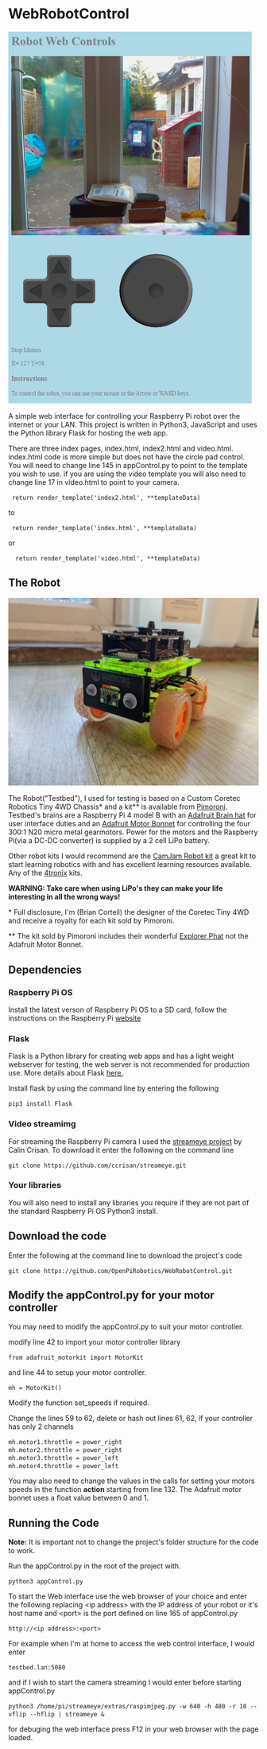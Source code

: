 # WebRobotControl

![](images/video-index.png)

A simple web interface for controlling your Raspberry Pi robot over the internet or your LAN.
This project is written in Python3, JavaScript and uses the Python library Flask for hosting the web app.

There are three index pages, index.html, index2.html and video.html. index.html code is more simple but does not have the circle pad control. 
You will need to change line 145 in appControl.py to point to the template you wish to use. if you are using the video template you will also need to change line 17 in video.html to point to your camera.

```
 return render_template('index2.html', **templateData)
 ```
 to
 ```
  return render_template('index.html', **templateData)
```
 or
```
  return render_template('video.html', **templateData)
```
 

## The Robot

![](images/testbed.jpg)

The Robot("Testbed"), I used for testing is based on a Custom Coretec Robotics Tiny 4WD Chassis\* and a kit\** is available from [Pimoroni](https://shop.pimoroni.com/products/coretec-tiny-4wd-robot-rover). Testbed's brains are a Raspberry Pi 4 model B with an [Adafruit Brain hat](https://www.adafruit.com/product/437) for user interface duties and an [Adafruit Motor Bonnet](https://www.adafruit.com/product/4280) for controlling the four 300:1 N20 micro metal gearmotors. Power for the motors and the Raspberry Pi(via a DC-DC converter) is supplied by a 2 cell LiPo battery. 

Other robot kits I would recommend are the [CamJam Robot kit](https://thepihut.com/collections/camjam-edukit/products/camjam-edukit-3-robotics) a great kit to start learning robotics with and has excellent learning resources available. Any of the [4tronix](https://shop.4tronix.co.uk/collections/robot-kits) kits.


**WARNING: Take care when using LiPo's they can make your life interesting in all the wrong ways!**

 \* Full disclosure, I'm (Brian Corteil) the designer of the Coretec Tiny 4WD and receive a royalty for each kit sold by Pimoroni.

\** The kit sold by Pimoroni includes their wonderful [Explorer Phat](https://shop.pimoroni.com/products/explorer-phat) not the Adafruit Motor Bonnet.

## Dependencies

### Raspberry Pi OS

Install the latest verson of Raspberry Pi OS to a SD card, follow the instructions on the Raspberry Pi [website](https://www.raspberrypi.org/software/)

### Flask

Flask is a Python library for creating web apps and has a light weight webserver for testing, the web server is not recommended for production use. More details about Flask [here.](https://flask.palletsprojects.com/en/1.1.x/)

Install flask by using the command line by entering the following

```
pip3 install Flask
```

### Video streamimg

For streaming the Raspberry Pi camera I used the [streameye project](https://github.com/ccrisan/streameye) by Calin Crisan. To download it enter the following on the command line

```
git clone https://github.com/ccrisan/streameye.git
```

### Your libraries

You will also need to install any libraries you require if they are not part of the standard Raspberry Pi OS Python3 install.

## Download the code

Enter the following at the command line to download the project's code

```
git clone https://github.com/OpenPiRobotics/WebRobotControl.git
```

## Modify the appControl.py for your motor controller

You may need to modify the appControl.py to suit your motor controller.

modify line 42 to import your motor controller library
```
from adafruit_motorkit import MotorKit
```
and line 44 to setup your motor controller.
```
mh = MotorKit()
```

Modify the function set_speeds if required.

Change the lines 59 to 62, delete or hash out lines 61, 62, if your controller has only 2 channels
```
mh.motor1.throttle = power_right
mh.motor2.throttle = power_right
mh.motor3.throttle = power_left
mh.motor4.throttle = power_left
```

You may also need to change the values in the calls for setting your motors speeds in the function **action** starting from line 132. The Adafruit motor bonnet uses a float value between 0 and 1.

## Running the Code

**Note:** It is important not to change the project's folder structure for the code to work.

Run the appControl.py in the root of the project with.
```
python3 appControl.py
```
To start the Web interface use the web browser of your choice and enter the following replacing \<ip address\> with the IP address of your robot or it's host name and \<port\> is the port defined on line 165 of appControl.py
 ```
 http://<ip address>:<port>
 ```
 
 For example when I'm at home to access the web control interface, I would enter 
 ```
 testbed.lan:5080
 ```
 and if I wish to start the camera streaming I would enter before starting appControl.py
```
python3 /home/pi/streameye/extras/raspimjpeg.py -w 640 -h 480 -r 10 --vflip --hflip | streameye &
```

 
 for debuging the web interface press F12 in your web browser with the page loaded.
